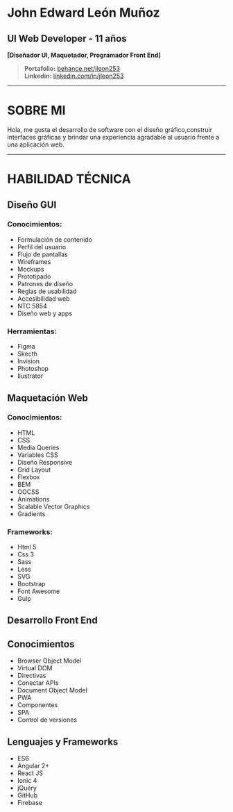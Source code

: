 # John Edward León Muñoz
## UI Web Developer - 11 años
**[Diseñador UI, Maquetador, Programador Front End]**

> **Portafolio:** [behance.net/jleon253](https://www.behance.net/jleon253)  <br/>
> **Linkedin:** [linkedin.com/in/jleon253](https://www.linkedin.com/in/jleon253/)

***
# SOBRE MI

Hola, me gusta el desarrollo de software con el diseño gráfico,construir interfaces gráficas y brindar una experiencia agradable al usuario frente a una aplicación web.

***
# HABILIDAD TÉCNICA

## Diseño GUI

### Conocimientos:

* Formulación de contenido
* Perfil del usuario
* Flujo de pantallas
* Wireframes
* Mockups
* Prototipado
* Patrones de diseño
* Reglas de usabilidad
* Accesibilidad web
* NTC 5854
* Diseño web y apps

### Herramientas:

* Figma
* Skecth
* Invision
* Photoshop
* Ilustrator


## Maquetación Web

### Conocimientos:

* HTML
* CSS
* Media Queries
* Variables CSS
* Diseño Responsive
* Grid Layout
* Flexbox
* BEM
* OOCSS
* Animations
* Scalable Vector Graphics
* Gradients

### Frameworks:

* Html 5
* Css 3
* Sass
* Less
* SVG
* Bootstrap
* Font Awesome
* Gulp

## Desarrollo Front End

## Conocimientos

* Browser Object Model
* Virtual DOM
* Directivas
* Conectar APIs
* Document Object Model
* PWA
* Componentes
* SPA
* Control de versiones


## Lenguajes y Frameworks

* ES6
* Angular 2+ 
* React JS
* Ionic 4
* jQuery
* GitHub
* Firebase
